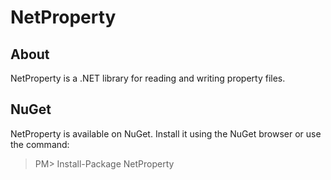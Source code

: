 # NetProperty
## About
NetProperty is a .NET library for reading and writing property files.

## NuGet
NetProperty is available on NuGet. Install it using the NuGet browser or use the command:
> PM> Install-Package NetProperty

